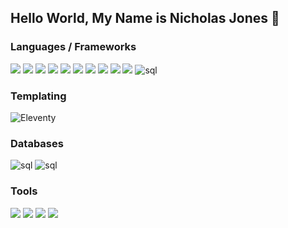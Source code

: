 ## Hello World, My Name is Nicholas Jones 👋

### Languages / Frameworks
  <p>
    <img src="https://img.shields.io/badge/HTML5-E34F26?style=for-the-badge&logo=html5&logoColor=white" />  
    <img src="https://img.shields.io/badge/CSS3-1572B6?style=for-the-badge&logo=css3&logoColor=white" />  
    <img src="https://img.shields.io/badge/JavaScript-323330?style=for-the-badge&logo=javascript&logoColor=F7DF1E" /> 
    <img src="https://img.shields.io/badge/Typescript-1591ea?style=for-the-badge&logo=typescript&logoColor=white" />
    <img src="https://img.shields.io/badge/Node%20js-339933?style=for-the-badge&logo=nodedotjs&logoColor=white" /> 
    <img src="https://img.shields.io/badge/Express-white?style=for-the-badge&logo=express&logoColor=darkgreen" />
    <img src="https://img.shields.io/badge/Bootstrap-563D7C?style=for-the-badge&logo=bootstrap&logoColor=white" /> 
    <img src="https://img.shields.io/badge/jQuery-0769AD?style=for-the-badge&logo=jquery&logoColor=white" />
    <img src="https://img.shields.io/badge/Angular-white?style=for-the-badge&logo=angular&logoColor=red" />
    <img src="https://img.shields.io/badge/React-292b2c?style=for-the-badge&logo=react&logoColor=blue" />
    <img alt="sql" src="https://img.shields.io/badge/SQL-005C84?style=for-the-badge&logo=mysql&logoColor=white">  
  </p>
  
### Templating
  <p>
    <img alt='Eleventy' src='https://img.shields.io/badge/Eleventy-100000?style=for-the-badge&logo=Eleventy&logoColor=white&labelColor=black&color=black'/>
  </p>
  
### Databases
  <p>
    <img alt="sql" src="https://img.shields.io/badge/postgresql-1e1e1e?style=for-the-badge&logo=postgresql&logoColor=blue">
    <img alt="sql" src="https://img.shields.io/badge/mongodb-005C84?style=for-the-badge&logo=mongodb&logoColor=green">  
  </p>
  
### Tools
  <p>
    <img src="https://img.shields.io/badge/Netlify-00C7B7?style=for-the-badge&logo=netlify&logoColor=white" />  
    <img src="https://img.shields.io/badge/Heroku-563D7C?style=for-the-badge&logo=heroku&logoColor=white" /> 
    <img src="https://img.shields.io/badge/GitHub-100000?style=for-the-badge&logo=github&logoColor=white" /> 
    <img src="https://img.shields.io/badge/Figma-F24E1E?style=for-the-badge&logo=figma&logoColor=white" /> 
  </p>

